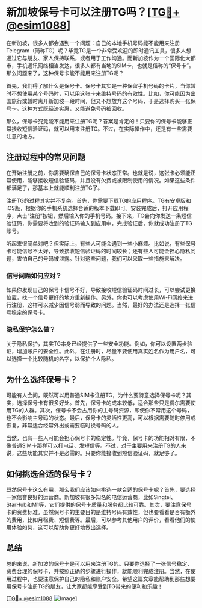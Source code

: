 # 新加坡保号卡可以注册TG吗？[[TG💪+ @esim1088](https://t.me/s/esim1088)]

在新加坡，很多人都会遇到一个问题：自己的本地手机号码能不能用来注册Telegram（简称TG）呢？毕竟TG是一个非常受欢迎的即时通讯工具，很多人想通过它与朋友、家人保持联系，或者用于工作沟通。而新加坡作为一个国际化大都市，手机通讯网络相当发达，很多人都有当地的SIM卡，也就是俗称的“保号卡”。那么问题来了，这种保号卡能不能用来注册TG呢？

首先，我们得了解什么是保号卡。保号卡其实是一种保留手机号码的卡片，当你暂时不想使用某个号码时，可以用这张卡来维持号码的有效性。比如，你可能因为出国旅行或暂时离开新加坡一段时间，但又不想放弃这个号码，于是选择购买一张保号卡。这种方式既经济实惠，又能避免号码被回收。

那么，保号卡究竟能不能用来注册TG呢？答案是肯定的！只要你的保号卡能够正常接收短信验证码，就可以用来注册TG。不过，在实际操作中，还是有一些需要注意的地方。

## 注册过程中的常见问题

在开始注册之前，你需要确保自己的保号卡状态正常。也就是说，这张卡必须能正常使用，能够接收短信验证码，并且没有欠费或被限制使用的情况。如果这些条件都满足了，那基本上就能顺利注册TG了。

注册TG的过程其实并不复杂。首先，你需要下载TG的应用程序。TG有安卓版和iOS版，根据你的手机系统选择合适的版本下载即可。安装完成后，打开应用程序，点击“注册”按钮，然后输入你的手机号码。接下来，TG会向你发送一条短信验证码，你需要将收到的验证码输入到应用中，完成验证后，你就成功注册了TG账号。

听起来很简单对吧？但实际上，有些人可能会遇到一些小麻烦。比如说，有些保号卡可能信号不太好，导致接收短信验证码的时间较长；还有些人可能会担心隐私问题，害怕自己的号码被泄露。针对这些问题，我们可以采取一些措施来解决。

### 信号问题如何应对？

如果你发现自己的保号卡信号不好，导致接收短信验证码时间过长，可以尝试更换位置，找一个信号更好的地方重新操作。另外，你也可以考虑使用Wi-Fi网络来进行注册，这样可以减少因信号弱而导致的问题。当然，最好的办法还是选择一张信号稳定的保号卡。

### 隐私保护怎么做？

关于隐私保护，其实TG本身已经提供了一些安全功能。例如，你可以设置两步验证，增加账户的安全性。此外，在注册时，尽量不要使用真实姓名作为用户名，可以选择一个比较随机的名字，以保护个人隐私。

## 为什么选择保号卡？

可能有人会问，既然可以用普通SIM卡注册TG，为什么要特意选择保号卡呢？其实，选择保号卡有很多好处。首先，保号卡的成本较低，适合那些只是偶尔需要使用TG的人群。其次，保号卡不会占用你的主号码资源，即使你不常用这个号码，也不会影响主号码的状态。最后，保号卡的灵活性更高，可以根据需要随时停用或恢复，非常适合经常外出或需要临时换号码的人。

当然，也有一些人可能会担心保号卡的稳定性。毕竟，保号卡的功能相对有限，不像普通SIM卡那样可以打电话、发短信等。不过，对于主要用来注册TG的人来说，这些功能其实并不是必需的。只要你能接收到短信验证码，就足够了。

## 如何挑选合适的保号卡？

既然保号卡这么有用，那么我们应该如何挑选一款合适的保号卡呢？首先，要选择一家信誉良好的运营商。新加坡有很多知名的电信运营商，比如Singtel、StarHub和M1等，它们提供的保号卡质量和服务都比较可靠。其次，要注意保号卡的资费标准。虽然保号卡的主要目的是维持号码有效性，但也要看看是否有额外的费用，比如月租费、短信费等。最后，可以参考其他用户的评价，看看他们的使用体验如何，这可以帮助你更好地做出选择。

## 总结

总的来说，新加坡的保号卡是可以用来注册TG的。只要你选择了一张信号稳定、资费合理的保号卡，并按照正确的步骤进行操作，就能顺利完成注册。当然，在使用过程中，也要注意保护自己的隐私和账户安全。希望这篇文章能帮助到那些想要用保号卡注册TG的朋友，让大家都能享受到TG带来的便利和乐趣！

[[TG💪+ @esim1088](https://t.me/s/esim1088) ![Image](https://i.postimg.cc/4NQfJmqS/Snipaste-2025-05-13-00-14-12.png)]